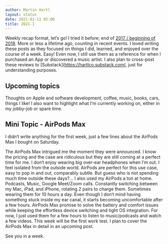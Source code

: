 ```yaml
---
author: Martin Hartl
layout: status
date: 2021-01-11 05:00
title: 2021-1
---
```


Weekly recap format, let‘s go! I tried it before; end of [2017 / beginning of 2018](https://hartl.co/2017/12/11/weekly-6-notch-edition.html). More or less a lifetime ago, counting in recent events.
I loved writing these posts as they focused on things I did, learned, and enjoyed over the course of a week. Easy!  Even now, I still use them as a reference for when I purchased an App or discovered a music artist.
I also plan to cross-post these reviews to [Substack](https://hartlco.substack.com(, just for understanding purposes.

## Upcoming topics
Thoughts on Apple and software development, coffee, music, books, cars, things I like!
I also want to highlight what I‘m currently working on, either in my jobby-job or spare time.

## Mini Topic - AirPods Max
I didn‘t write anything for the first week, just a few lines about the AirPods Max I bought on Saturday.

The AirPods Max intrigued me the moment they were announced.
I know the pricing and the case are ridiculous but they are still coming at a perfect time for me. I don‘t enjoy wearing big over-ear headphones when I‘m out. I feel isolated from the outside world. AirPods are perfect for this use case, easy to pop in and out, comparably subtle. But guess who is not spending much time outside these days?...
I also used my AirPods a ton at home. Podcasts, Music, Google Meet/Zoom calls. Constantly switching between my Mac, iPad, and iPhone, rotating 2 pairs to charge them. Sometimes wearing them for 10 hours a day. Even though I don‘t mind having something stuck inside my ear canal, it starts becoming uncomfortable after a few hours. AirPods Max promise to solve the battery and comfort issues while keeping the effortless device switching and tight OS integration. For now, I just used them for a few hours to listen to music/podcasts and watch a few videos. This week will be the first work test.  I plan to cover the AirPods Max in detail  in an upcoming post.

See you in a week.

